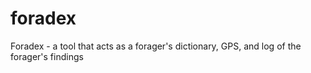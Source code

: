 # foradex
Foradex - a tool that acts as a forager's dictionary, GPS, and log of the forager's findings
